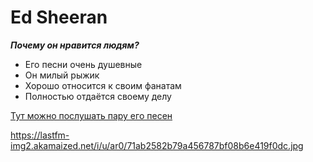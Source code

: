 
# **Ed Sheeran**
**_Почему он нравится людям?_**
* Его песни очень душевные
* Он милый рыжик
* Хорошо относится к своим фанатам
* Полностью отдаётся своему делу 

[Тут можно послушать пару его песен](https://www.youtube.com/user/EdSheeran)

https://lastfm-img2.akamaized.net/i/u/ar0/71ab2582b79a456787bf08b6e419f0dc.jpg
